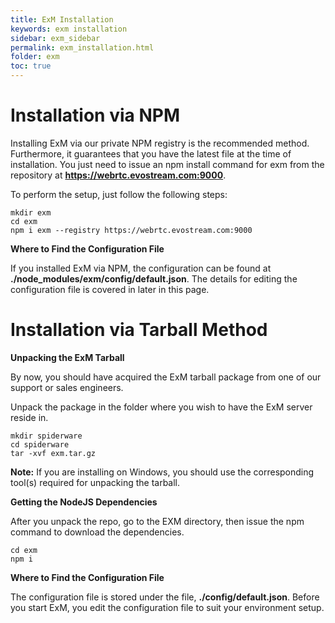 ```yaml
---
title: ExM Installation
keywords: exm installation
sidebar: exm_sidebar
permalink: exm_installation.html
folder: exm
toc: true
---
```


# Installation via NPM

Installing ExM via our private NPM registry is the recommended method. Furthermore, it guarantees that you have the latest file at the time of installation. You just need to issue an npm install command for exm from the repository at **https://webrtc.evostream.com:9000**.

To perform the setup, just follow the following steps:

```
mkdir exm
cd exm
npm i exm --registry https://webrtc.evostream.com:9000
```

**Where to Find the Configuration File**

If you installed ExM via NPM, the configuration can be found at **./node_modules/exm/config/default.json**. The details for editing the configuration file is covered in later in this page.



# Installation via Tarball Method

**Unpacking the ExM Tarball**

By now, you should have acquired the ExM tarball package from one of our support or sales engineers.

Unpack the package in the folder where you wish to have the ExM server reside in.

```
mkdir spiderware
cd spiderware
tar -xvf exm.tar.gz
```

**Note:** If you are installing on Windows, you should use the corresponding tool(s) required for unpacking the tarball.



**Getting the NodeJS Dependencies**

After you unpack the repo, go to the EXM directory, then issue the npm command to download the dependencies.

```
cd exm
npm i
```



**Where to Find the Configuration File**

The configuration file is stored under the file, **./config/default.json**. Before you start ExM, you edit the configuration file to suit your environment setup.

​


